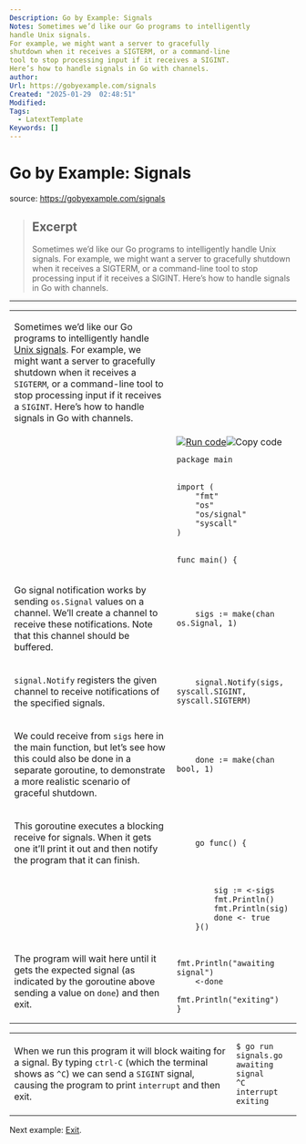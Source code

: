 ```yaml
---
Description: Go by Example: Signals
Notes: Sometimes we’d like our Go programs to intelligently
handle Unix signals.
For example, we might want a server to gracefully
shutdown when it receives a SIGTERM, or a command-line
tool to stop processing input if it receives a SIGINT.
Here’s how to handle signals in Go with channels.
author: 
Url: https://gobyexample.com/signals
Created: "2025-01-29  02:48:51"
Modified: 
Tags:
  - LatextTemplate
Keywords: []
---
```


# Go by Example: Signals

source: https://gobyexample.com/signals

> ## Excerpt
> Sometimes we’d like our Go programs to intelligently
handle Unix signals.
For example, we might want a server to gracefully
shutdown when it receives a SIGTERM, or a command-line
tool to stop processing input if it receives a SIGINT.
Here’s how to handle signals in Go with channels.

---
<table><tbody><tr><td><p>Sometimes we’d like our Go programs to intelligently handle <a href="https://en.wikipedia.org/wiki/Unix_signal">Unix signals</a>. For example, we might want a server to gracefully shutdown when it receives a <code>SIGTERM</code>, or a command-line tool to stop processing input if it receives a <code>SIGINT</code>. Here’s how to handle signals in Go with channels.</p></td><td></td></tr><tr><td></td><td><a href="https://go.dev/play/p/RKLAbvblJMQ"><img title="Run code" src="https://gobyexample.com/play.png"></a><img title="Copy code" src="https://gobyexample.com/clipboard.png"><pre><code><span><span><span>package</span> <span>main</span></span></span></code></pre></td></tr><tr><td></td><td><pre><code><span><span><span>import</span> <span>(</span>
</span></span><span><span>    <span>"fmt"</span>
</span></span><span><span>    <span>"os"</span>
</span></span><span><span>    <span>"os/signal"</span>
</span></span><span><span>    <span>"syscall"</span>
</span></span><span><span><span>)</span></span></span></code></pre></td></tr><tr><td></td><td><pre><code><span><span><span>func</span> <span>main</span><span>()</span> <span>{</span></span></span></code></pre></td></tr><tr><td><p>Go signal notification works by sending <code>os.Signal</code> values on a channel. We’ll create a channel to receive these notifications. Note that this channel should be buffered.</p></td><td><pre><code><span><span>    <span>sigs</span> <span>:=</span> <span>make</span><span>(</span><span>chan</span> <span>os</span><span>.</span><span>Signal</span><span>,</span> <span>1</span><span>)</span></span></span></code></pre></td></tr><tr><td><p><code>signal.Notify</code> registers the given channel to receive notifications of the specified signals.</p></td><td><pre><code><span><span>    <span>signal</span><span>.</span><span>Notify</span><span>(</span><span>sigs</span><span>,</span> <span>syscall</span><span>.</span><span>SIGINT</span><span>,</span> <span>syscall</span><span>.</span><span>SIGTERM</span><span>)</span></span></span></code></pre></td></tr><tr><td><p>We could receive from <code>sigs</code> here in the main function, but let’s see how this could also be done in a separate goroutine, to demonstrate a more realistic scenario of graceful shutdown.</p></td><td><pre><code><span><span>    <span>done</span> <span>:=</span> <span>make</span><span>(</span><span>chan</span> <span>bool</span><span>,</span> <span>1</span><span>)</span></span></span></code></pre></td></tr><tr><td><p>This goroutine executes a blocking receive for signals. When it gets one it’ll print it out and then notify the program that it can finish.</p></td><td><pre><code><span><span>    <span>go</span> <span>func</span><span>()</span> <span>{</span></span></span></code></pre></td></tr><tr><td></td><td><pre><code><span><span>        <span>sig</span> <span>:=</span> <span>&lt;-</span><span>sigs</span>
</span></span><span><span>        <span>fmt</span><span>.</span><span>Println</span><span>()</span>
</span></span><span><span>        <span>fmt</span><span>.</span><span>Println</span><span>(</span><span>sig</span><span>)</span>
</span></span><span><span>        <span>done</span> <span>&lt;-</span> <span>true</span>
</span></span><span><span>    <span>}()</span></span></span></code></pre></td></tr><tr><td><p>The program will wait here until it gets the expected signal (as indicated by the goroutine above sending a value on <code>done</code>) and then exit.</p></td><td><pre><code><span><span>    <span>fmt</span><span>.</span><span>Println</span><span>(</span><span>"awaiting signal"</span><span>)</span>
</span></span><span><span>    <span>&lt;-</span><span>done</span>
</span></span><span><span>    <span>fmt</span><span>.</span><span>Println</span><span>(</span><span>"exiting"</span><span>)</span>
</span></span><span><span><span>}</span></span></span></code></pre></td></tr></tbody></table>

<table><tbody><tr><td><p>When we run this program it will block waiting for a signal. By typing <code>ctrl-C</code> (which the terminal shows as <code>^C</code>) we can send a <code>SIGINT</code> signal, causing the program to print <code>interrupt</code> and then exit.</p></td><td><pre><code><span><span><span>$</span> go run signals.go
</span></span><span><span><span>awaiting signal
</span></span></span><span><span><span>^C
</span></span></span><span><span><span>interrupt
</span></span></span><span><span><span>exiting</span></span></span></code></pre></td></tr></tbody></table>

Next example: [Exit](https://gobyexample.com/exit).

